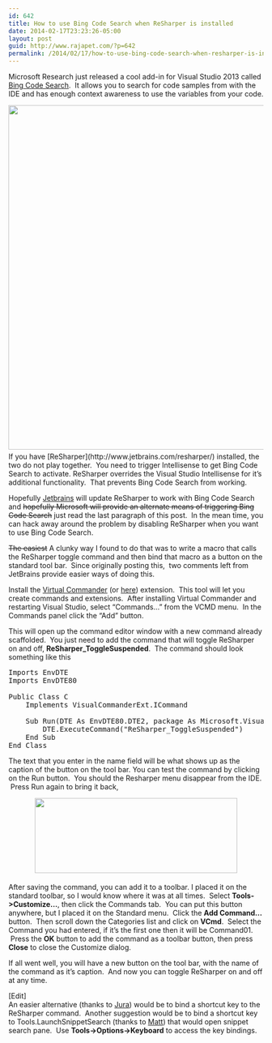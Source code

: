 ```yaml
---
id: 642
title: How to use Bing Code Search when ReSharper is installed
date: 2014-02-17T23:23:26-05:00
layout: post
guid: http://www.rajapet.com/?p=642
permalink: /2014/02/17/how-to-use-bing-code-search-when-resharper-is-installed/
---
```

Microsoft Research just released a cool add-in for Visual Studio 2013 called [Bing Code Search](http://visualstudiogallery.msdn.microsoft.com/a1166718-a2d9-4a48-a5fd-504ff4ad1b65 "Bing Code Search").  It allows you to search for code samples from with the IDE and has enough context awareness to use the variables from your code.

<img style="margin: 0px 5px 5px 0px; float: left; cursor: pointer;" onclick="window.open('https://i2.wp.com/www.rajapet.net/photos/i-t9QMwkL/0/O/i-t9QMwkL.png?resize=680%2C442', 'pop', 'toolbar=0, location=0, directories=0, status=0, menubar=0, scrollbars=0, copyhistory=0, resizable=1, width=680 , height=442 , left=0, top=0'); if((navigator.appName=='Microsoft Internet Explorer' && navigator.appVersion.substring(0,3)=='4.0')==false) pop.focus();" alt="" src="https://i2.wp.com/www.rajapet.net/photos/i-t9QMwkL/0/O/i-t9QMwkL.png?resize=680%2C442" width="680" data-recalc-dims="1" />  
If you have [ReSharper](http://www.jetbrains.com/resharper/) installed, the two do not play together.  You need to trigger Intellisense to get Bing Code Search to activate. ReSharper overrides the Visual Studio Intellisense for it&#8217;s additional functionality.  That prevents Bing Code Search from working.

Hopefully [Jetbrains](http://www.jetbrains.com/) will update ReSharper to work with Bing Code Search and <del>hopefully Microsoft will provide an alternate means of triggering Bing Code Search</del> just read the last paragraph of this post.  In the mean time, you can hack away around the problem by disabling ReSharper when you want to use Bing Code Search.

<del>The easiest</del> A clunky way I found to do that was to write a macro that calls the ReSharper toggle command and then bind that macro as a button on the standard tool bar.  Since originally posting this,  two comments left from JetBrains provide easier ways of doing this.

Install the [Virtual Commander](http://visualstudiogallery.msdn.microsoft.com/deda8ac1-75e6-4068-89ab-b607cee38f2d) (or [here](http://vlasovstudio.com/visual-commander/)) extension.  This tool will let you create commands and extensions.  After installing Virtual Commander and restarting Visual Studio, select &#8220;Commands&#8230;&#8221; from the VCMD menu.  In the Commands panel click the &#8220;Add&#8221; button.

This will open up the command editor window with a new command already scaffolded.  You just need to add the command that will toggle ReSharper on and off, **ReSharper_ToggleSuspended**.  The command should look something like this

<pre class="brush: vb.net">Imports EnvDTE
Imports EnvDTE80

Public Class C
    Implements VisualCommanderExt.ICommand

    Sub Run(DTE As EnvDTE80.DTE2, package As Microsoft.VisualStudio.Shell.Package) Implements VisualCommanderExt.ICommand.Run
        DTE.ExecuteCommand("ReSharper_ToggleSuspended")
    End Sub
End Class</pre>

The text that you enter in the name field will be what shows up as the caption of the button on the tool bar. You can test the command by clicking on the Run button.  You should the Resharper menu disappear from the IDE.  Press Run again to bring it back,

<p style="text-align: center;">
  <a href="https://i2.wp.com/www.rajapet.net/photos/i-9XSq458/0/O/i-9XSq458.png"><img loading="lazy" class="aligncenter" style="margin-top: 0px; margin-bottom: 5px;" alt="" src="https://i1.wp.com/www.rajapet.net/photos/i-9XSq458/0/S/i-9XSq458-S.png?resize=400%2C148" width="400" height="148" data-recalc-dims="1" /></a>
</p>

After saving the command, you can add it to a toolbar. I placed it on the standard toolbar, so I would know where it was at all times.  Select **Tools->Customize&#8230;**, then click the Commands tab.  You can put this button anywhere, but I placed it on the Standard menu.  Click the **Add Command&#8230;** button.  Then scroll down the Categories list and click on **VCmd**.  Select the Command you had entered, if it&#8217;s the first one then it will be Command01.  Press the **OK** button to add the command as a toolbar button, then press **Close** to close the Customize dialog.

If all went well, you will have a new button on the tool bar, with the name of the command as it&#8217;s caption.  And now you can toggle ReSharper on and off at any time.

[Edit]  
An easier alternative (thanks to [Jura](https://twitter.com/gorohoroh)) would be to bind a shortcut key to the ReSharper command.  Another suggestion would be to bind a shortcut key to Tools.LaunchSnippetSearch (thanks to [Matt](http://twitter.com/citizenmatt)) that would open snippet search pane.  Use **Tools->Options->Keyboard** to access the key bindings.